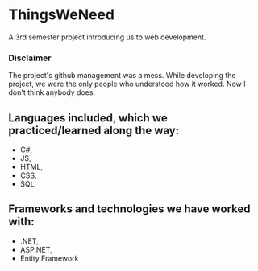 # ThingsWeNeed
A 3rd semester project introducing us to web development.

### Disclaimer ### 
The project's github management was a mess.
While developing the project, we were the only people 
who understood how it worked. Now I don't think anybody does.

## Languages included, which we practiced/learned along the way:
- C#,
- JS, 
- HTML,
- CSS,
- SQL

## Frameworks and technologies we have worked with:
- .NET,
- ASP.NET,
- Entity Framework
